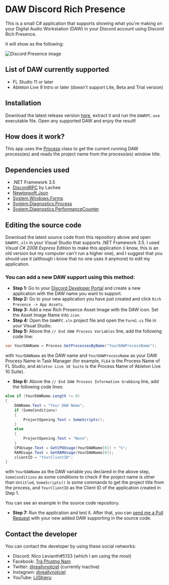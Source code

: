 # DAW Discord Rich Presence

This is a small C# application that supports showing what you're making on your Digital Audio Workstation (DAW) in your Discord account using Discord Rich Presence.

It will show as the following:

![Discord Presence image](https://i.imgur.com/IuaGOTk.png)

## List of DAW currently supported

* FL Studio 11 or later
* Ableton Live 9 Intro or later (doesn't support Lite, Beta and Trial version)

## Installation

Download the latest release version [here](https://github.com/LilShieru/DAWRPC/releases), extract it and run the `DAWRPC.exe` executable file. Open any supported DAW and enjoy the result!

## How does it work?

This app uses the [Process](https://docs.microsoft.com/en-us/dotnet/api/system.diagnostics.process) class to get the current running DAW process(es) and reads the project name from the process(es) window title.

## Dependencies used

* .NET Framework 3.5
* [DiscordRPC](https://github.com/Lachee/discord-rpc-csharp) by Lachee
* [Newtonsoft.Json](https://www.newtonsoft.com/json)
* [System.Windows.Forms](https://docs.microsoft.com/en-us/dotnet/api/system.windows.forms)
* [System.Diagnostics.Process](https://docs.microsoft.com/en-us/dotnet/api/system.diagnostics.process)
* [System.Diagnostics.PerformanceCounter](https://docs.microsoft.com/en-us/dotnet/api/system.diagnostics.performancecounter)

## Editing the source code

Download the latest source code from this repository above and open `DAWRPC.sln` in your Visual Studio that supports .NET Framework 3.5. I used *Visual C# 2008 Express Edition* to make this application (i know, this is an old version but my computer can't run a higher one), and I suggest that you should use it (although i know that no one uses it anymore) to edit my application.

### You can add a new DAW support using this method:

* **Step 1:** Go to your [Discord Developer Portal](https://discord.com/developers/applications) and create a new application with the DAW name you want to support.
* **Step 2:** Go to your new application you have just created and click `Rich Presence -> App Assets`.
* **Step 3:** Add a new Rich Presence Asset Image with the DAW icon. Set the Asset Image Name into `icon`.
* **Step 4:** Open the `DAWRPC.sln` project file and open the `Form1.cs` file in your Visual Studio.
* **Step 5:** Above the `// End DAW Process Variables` line, add the following code line:

```csharp
var YourDAWName = Process.GetProcessesByName("YourDAWProcessName");
```

with `YourDAWName` as the DAW name and `YourDAWProcessName` as your DAW Process Name in Task Manager (for example, `FL64` is the Process Name of FL Studio, and `Ableton Live 10 Suite` is the Process Name of Ableton Live 10 Suite).

* **Step 6:** Above the `// End DAW Process Information Grabbing` line, add the following code lines:

```csharp
else if (YourDAWName.Length != 0)
{
	DAWName.Text = "Your DAW Name";
	if (SomeConditions)
	{
	    ProjectOpening.Text = SomeScripts();
	}
	else
	{
		ProjectOpening.Text = "None";
	}
	CPUUsage.Text = GetCPUUsage(YourDAWName[0]) + "%";
	RAMUsage.Text = GetRAMUsage(YourDAWName[0]);
	clientID = "YourClientID";
}
```

with `YourDAWName` as the DAW variable you declared in the above step, `SomeConditions` as some conditions to check if the project name is other than `Untitled`, `SomeScripts()` is some commands to get the project title from the process, and `YourClientID` as the Client ID of the application created in Step 1.

You can see an example in the source code repository.

* **Step 7:** Run the application and test it. After that, you can [send me a Pull Request](https://github.com/LilShieru/DAWRPC/compare) with your new added DAW supporting in the source code.

## Contact the developer

You can contact the developer by using these social networks:

* Discord: Nico Levianth#5133 (which I am using the most)
* Facebook: [Trà Phương Nam](https://www.facebook.com/Yonaka12)
* Twitter: [@reallynotciel](https://www.twitter.com/reallynotciel) (currently inactive)
* Instagram: [@reallynotciel](https://www.instagram.com/reallynotciel)
* YouTube: [LilShieru](https://www.twitter.com/c/yutorimegami)